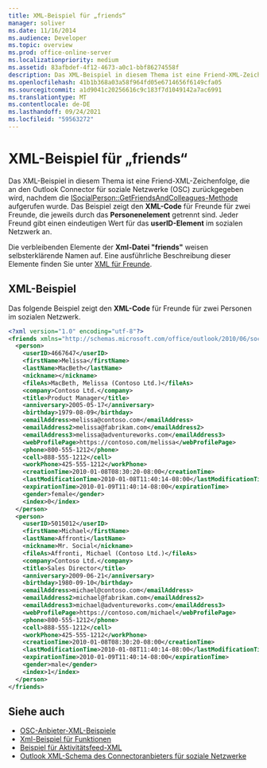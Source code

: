 ```yaml
---
title: XML-Beispiel für „friends“
manager: soliver
ms.date: 11/16/2014
ms.audience: Developer
ms.topic: overview
ms.prod: office-online-server
ms.localizationpriority: medium
ms.assetid: 83afbdef-4f12-4673-a0c1-bbf86274558f
description: Das XML-Beispiel in diesem Thema ist eine Friend-XML-Zeichenfolge, die an den Outlook Connector für soziale Netzwerke (OSC) zurückgegeben wird, nachdem die ISocialPerson::GetFriendsAndColleagues-Methode aufgerufen wurde. Das Beispiel zeigt den XML-Code für Freunde für zwei Freunde, die jeweils durch das Personenelement getrennt sind. Jeder Freund gibt einen eindeutigen Wert für das userID-Element im sozialen Netzwerk an.
ms.openlocfilehash: 41b1b368a03a58f964fd05e6714656f6149cfa05
ms.sourcegitcommit: a1d9041c20256616c9c183f7d1049142a7ac6991
ms.translationtype: MT
ms.contentlocale: de-DE
ms.lasthandoff: 09/24/2021
ms.locfileid: "59563272"
---
```

# <a name="friends-xml-example"></a>XML-Beispiel für „friends“

Das XML-Beispiel in diesem Thema ist eine Friend-XML-Zeichenfolge, die an den Outlook Connector für soziale Netzwerke (OSC) zurückgegeben wird, nachdem die [ISocialPerson::GetFriendsAndColleagues-Methode](isocialperson-getfriendsandcolleagues.md) aufgerufen wurde. Das Beispiel zeigt den **XML-Code** für Freunde für zwei Freunde, die jeweils durch das **Personenelement** getrennt sind. Jeder Freund gibt einen eindeutigen Wert für das **userID-Element** im sozialen Netzwerk an. 
  
Die verbleibenden Elemente der **Xml-Datei "friends"** weisen selbsterklärende Namen auf. Eine ausführliche Beschreibung dieser Elemente finden Sie unter [XML für Freunde](xml-for-friends.md). 
  
## <a name="xml-example"></a>XML-Beispiel

Das folgende Beispiel zeigt den **XML-Code** für Freunde für zwei Personen im sozialen Netzwerk. 
  
```XML
<?xml version="1.0" encoding="utf-8"?>
<friends xmlns="http://schemas.microsoft.com/office/outlook/2010/06/socialprovider.xsd">
  <person>
    <userID>4667647</userID>
    <firstName>Melissa</firstName>
    <lastName>MacBeth</lastName>
    <nickname></nickname>
    <fileAs>MacBeth, Melissa (Contoso Ltd.)</fileAs>
    <company>Contoso Ltd.</company>
    <title>Product Manager</title>
    <anniversary>2005-05-17</anniversary>
    <birthday>1979-08-09</birthday>
    <emailAddress>melissa@contoso.com</emailAddress>
    <emailAddress2>melissa@fabrikam.com</emailAddress2>
    <emailAddress3>melissa@adventureworks.com</emailAddress3>
    <webProfilePage>https://contoso.com/melissa</webProfilePage>
    <phone>800-555-1212</phone>
    <cell>888-555-1212</cell>
    <workPhone>425-555-1212</workPhone>
    <creationTime>2010-01-08T08:30:20-08:00</creationTime>
    <lastModificationTime>2010-01-08T11:40:14-08:00</lastModificationTime>
    <expirationTime>2010-01-09T11:40:14-08:00</expirationTime>
    <gender>female</gender>
    <index>0</index>
  </person>
  <person>
    <userID>5015012</userID>
    <firstName>Michael</firstName>
    <lastName>Affronti</lastName>
    <nickname>Mr. Social</nickname>
    <fileAs>Affronti, Michael (Contoso Ltd.)</fileAs>
    <company>Contoso Ltd.</company>
    <title>Sales Director</title>
    <anniversary>2009-06-21</anniversary>
    <birthday>1980-09-10</birthday>
    <emailAddress>michael@contoso.com</emailAddress>
    <emailAddress2>michael@fabrikam.com</emailAddress2>
    <emailAddress3>michael@adventureworks.com</emailAddress3>
    <webProfilePage>https://contoso.com/michael</webProfilePage>
    <phone>800-555-1212</phone>
    <cell>888-555-1212</cell>
    <workPhone>425-555-1212</workPhone>
    <creationTime>2010-01-08T08:30:20-08:00</creationTime>
    <lastModificationTime>2010-01-08T11:40:14-08:00</lastModificationTime>
    <expirationTime>2010-01-09T11:40:14-08:00</expirationTime>
    <gender>male</gender>
    <index>1</index>
  </person>
</friends>

```

## <a name="see-also"></a>Siehe auch

- [OSC-Anbieter-XML-Beispiele](osc-provider-xml-examples.md)  
- [Xml-Beispiel für Funktionen](capabilities-xml-example.md) 
- [Beispiel für Aktivitätsfeed-XML](activity-feed-xml-example.md) 
- [Outlook XML-Schema des Connectoranbieters für soziale Netzwerke](outlook-social-connector-provider-xml-schema.md)

